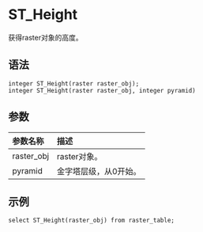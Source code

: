 # ST\_Height

获得raster对象的高度。

## 语法

```
integer ST_Height(raster raster_obj);
integer ST_Height(raster raster_obj, integer pyramid)
```

## 参数

|参数名称|描述|
|:---|:-|
|raster\_obj|raster对象。|
|pyramid|金字塔层级，从0开始。|

## 示例

```
select ST_Height(raster_obj) from raster_table;
```

